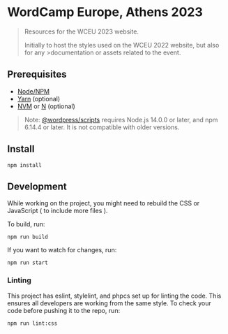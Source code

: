 # WordCamp Europe, Athens 2023

> Resources for the WCEU 2023 website.
>
>Initially to host the styles used on the WCEU 2022 website, but also for any >documentation or assets related to the event.

## Prerequisites
- [Node/NPM](https://nodejs.org/en/download/)
- [Yarn](https://www.npmjs.com/package/yarn) (optional)
- [NVM](https://github.com/nvm-sh/nvm) or [N](https://github.com/tj/n) (optional)

> Note: [@wordpress/scripts](https://developer.wordpress.org/block-editor/reference-guides/packages/packages-scripts/) requires Node.js 14.0.0 or later, and npm 6.14.4 or later. It is not compatible with older versions.

## Install
 	npm install

## Development

While working on the project, you might need to rebuild the CSS or JavaScript ( to include more files ).

To build, run:

	npm run build

If you want to watch for changes, run:

	npm run start

### Linting

This project has eslint, stylelint, and phpcs set up for linting the code. This ensures all developers are working from the same style. To check your code before pushing it to the repo, run:

	npm run lint:css
